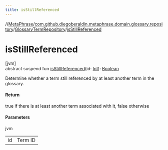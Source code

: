 ```yaml
---
title: isStillReferenced
---
```

//[MetaPhrase](../../../index.html)/[com.github.diegoberaldin.metaphrase.domain.glossary.repository](../index.html)/[GlossaryTermRepository](index.html)/[isStillReferenced](is-still-referenced.html)



# isStillReferenced



[jvm]\
abstract suspend fun [isStillReferenced](is-still-referenced.html)(id: [Int](https://kotlinlang.org/api/latest/jvm/stdlib/kotlin/-int/index.html)): [Boolean](https://kotlinlang.org/api/latest/jvm/stdlib/kotlin/-boolean/index.html)



Determine whether a term still referenced by at least another term in the glossary.



#### Return



true if there is at least another term associated with it, false otherwise



#### Parameters


jvm

| | |
|---|---|
| id | Term ID |




